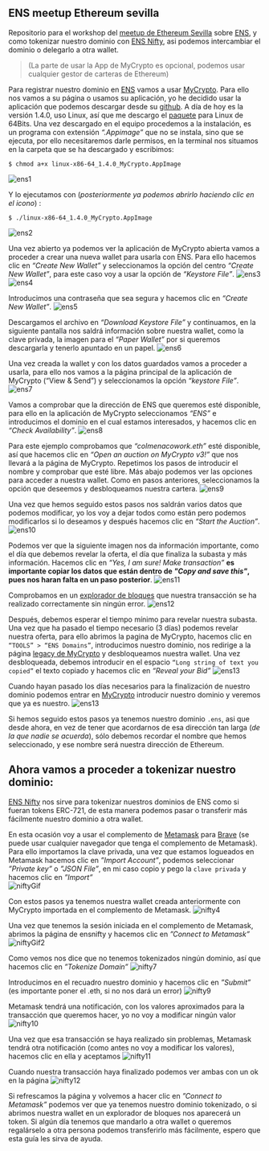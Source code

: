 ## ENS meetup Ethereum sevilla
Repositorio para el workshop del [meetup de Ethereum Sevilla](https://secure.meetup.com/es/register/?ctx=ref) sobre [ENS](https://ens.domains/), y como tokenizar nuestro dominio con [ENS Nifty](https://ensnifty.com/), asi podemos intercambiar el dominio o delegarlo a otra wallet.

> (La parte de usar la App de MyCrypto es opcional, podemos usar cualquier gestor de carteras de Ethereum)

Para registrar nuestro dominio en [ENS](https://ens.domains/) vamos a usar [MyCrypto](https://mycrypto.com/). Para ello nos vamos a su página o usamos su aplicación, yo he decidido usar la aplicación que podemos descargar desde su [github](https://github.com/MyCryptoHQ/MyCrypto/releases). A día de hoy es la versión 1.4.0, uso Linux, así que me descargo el [paquete](https://github.com/MyCryptoHQ/MyCrypto/releases/download/1.4.0/linux-x86-64_1.4.0_MyCrypto.AppImage) para Linux de 64Bits.
 Una vez descargado en el equipo procedemos a la instalación, es un programa con extensión _“.Appimage”_ que no se instala, sino que se ejecuta, por ello necesitaremos darle permisos, en la terminal nos situamos en la carpeta que se ha descargado y escribimos:
 ```
 $ chmod a+x linux-x86-64_1.4.0_MyCrypto.AppImage
 ```
 ![ens1](/Images/ens1.png)


Y lo ejecutamos con (_posteriormente ya podemos abrirlo haciendo clic en el icono_) :
```
$ ./linux-x86-64_1.4.0_MyCrypto.AppImage
```
![ens2](Images/ens2.png)


Una vez abierto ya podemos ver la aplicación de MyCrypto abierta vamos a proceder a crear una nueva wallet para usarla con ENS. Para ello hacemos clic en _“Create New Wallet”_ y seleccionamos la opción del centro _“Create New Wallet”_, para este caso voy a usar la opción de _“Keystore File”_. 
![ens3](Images/ens3.png)
![ens4](Images/ens4.png)


Introducimos una contraseña que sea segura y hacemos clic en _“Create New Wallet”_.
![ens5](Images/ens5.png)


Descargamos el archivo en _“Download Keystore File”_ y continuamos, en la siguiente pantalla nos saldrá información sobre nuestra wallet, como la clave privada, la imagen para el _“Paper Wallet”_ por si queremos descargarla y tenerlo apuntado en un papel.
![ens6](Images/ens6.png)


Una vez creada la wallet y con los datos guardados vamos a proceder a usarla, para ello nos vamos a la página principal de la aplicación de MyCrypto (“View & Send”) y seleccionamos la opción _“keystore File”_.
![ens7](Images/ens7.png)

Vamos a comprobar que la dirección de ENS que queremos esté disponible, para ello en la aplicación de MyCrypto seleccionamos _“ENS”_ e introducimos el dominio en el cual estamos interesados, y hacemos clic en _“Check Availability”_.
![ens8](Images/ens8.png)

Para este ejemplo comprobamos que _“colmenacowork.eth”_ esté disponible, así que hacemos clic en _“Open an auction on MyCrypto v3!”_ que nos llevará a la página de MyCrypto. Repetimos los pasos de introducir el nombre y comprobar que esté libre. Más abajo podemos ver las opciones para acceder a nuestra wallet. Como en pasos anteriores, seleccionamos la opción que deseemos y desbloqueamos nuestra cartera.
![ens9](Images/ens9.png)

Una vez que hemos seguido estos pasos nos saldrán varios datos que podemos modificar, yo los voy a dejar todos como están pero podemos modificarlos si lo deseamos y después hacemos clic en _“Start the Auction”_.
![ens10](Images/ens10.png)

Podemos ver que la siguiente imagen nos da información importante, como el día  que debemos revelar la oferta, el día que finaliza la subasta y más información. Hacemos clic en _“Yes, I am sure! Make transaction”_ **es importante copiar los datos que están dentro de _"Copy and save this"_, pues nos haran falta en un paso posterior**.
![ens11](Images/ens11.png)

Comprobamos en un [explorador de bloques](https://etherscan.io/) que nuestra transacción se ha realizado correctamente sin ningún error.
![ens12](Images/ens12.png)

Después, debemos esperar el tiempo mínimo para revelar nuestra subasta. Una vez que ha pasado el tiempo necesario (3 días) podemos revelar nuestra oferta, para ello abrimos la pagina de MyCrypto, hacemos clic en `“TOOLS” > “ENS Domains”`, introducimos nuestro dominio, nos redirige a la página [legacy de MyCrypto](https://legacy.mycrypto.com/) y desbloqueamos nuestra wallet. 
Una vez desbloqueada, debemos introducir en el espacio `“Long string of text you copied”` el texto copiado y hacemos clic en _“Reveal your Bid”_ 
![ens13](Images/ens13.png)


Cuando hayan pasado los días necesarios para la finalización de nuestro dominio podemos entrar en [MyCrypto](https://mycrypto.com/ens) introducir nuestro dominio y veremos que ya es nuestro.
![ens13](Images/ens14.png)

Si hemos seguido estos pasos ya tenemos nuestro dominio `.ens`, asi que desde ahora, en vez de tener que acordarnos de esa dirección tan larga (_de la que nadie se acuerda_), sólo debemos recordar el nombre que hemos seleccionado, y ese nombre será nuestra dirección de Ethereum.


## Ahora vamos a proceder a tokenizar nuestro dominio:
[ENS Nifty](https://ensnifty.com/) nos sirve para tokenizar nuestros dominios de ENS como si fueran tokens ERC-721, de esta manera podemos pasar o transferir más fácilmente nuestro dominio a otra wallet.

En esta ocasión voy a usar el complemento de [Metamask](https://metamask.io/) para [Brave](https://brave.com/) (se puede usar cualquier navegador que tenga el complemento de Metamask). Para ello importamos la clave privada, una vez que estamos logueados en Metamask hacemos clic en _”Import Account”_, podemos seleccionar _”Private key”_ o _”JSON File”_, en mi caso copio y pego la `clave privada` y hacemos clic en _”Import”_  
![niftyGif](Images/niftyGif.gif)

Con estos pasos ya tenemos nuestra wallet creada anteriormente con MyCrypto importada en el complemento de Metamask.
![nifty4](Images/nifty4.png)

Una vez que tenemos la sesión iniciada en el complemento de Metamask, abrimos la página de ensnifty y hacemos clic en _”Connect to Metamask”_
![niftyGif2](Images/niftyGif2.gif)

Como vemos nos dice que no tenemos tokenizados ningún dominio, así que hacemos clic en _”Tokenize Domain”_
![nifty7](Images/nifty7.png)

Introducimos en el recuadro nuestro dominio y hacemos clic en _”Submit”_ (es importante poner el .eth, si no nos dará un error)
![nifty9](Images/nifty9.png)

Metamask tendrá una notificación, con los valores aproximados para la transacción que queremos hacer, yo no voy a modificar ningún valor
![nifty10](Images/nifty10.png)

Una vez que esa transacción se haya realizado sin problemas, Metamask tendrá otra notificación (como antes no voy a modificar los valores), hacemos clic en ella y aceptamos
![nifty11](Images/nifty11.png)

Cuando nuestra transacción haya finalizado podemos ver ambas con un ok en la página
![nifty12](Images/nifty12.png)

Si refrescamos la página y volvemos a hacer clic en _”Connect to Metamask”_ podemos ver que ya tenemos nuestro dominio tokenizado, o si abrimos nuestra wallet en un explorador de bloques nos aparecerá un token. Si algún día tenemos que mandarlo a otra wallet o queremos regalárselo a otra persona podemos transferirlo más fácilmente, espero que esta guía les sirva de ayuda.